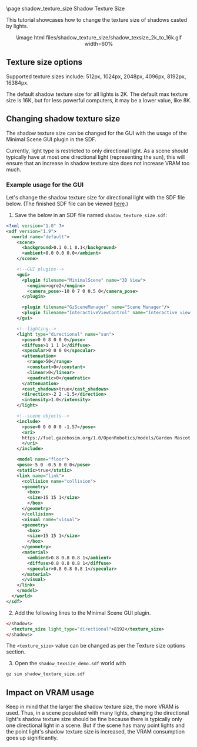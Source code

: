 \page shadow_texture_size Shadow Texture Size

This tutorial showcases how to change the texture size of shadows casted by lights.

<div style="text-align:center;">
  \image html files/shadow_texture_size/shadow_texsize_2k_to_16k.gif width=60%
</div>

## Texture size options

Supported texture sizes include: 512px, 1024px, 2048px, 4096px, 8192px, 16384px.

The default shadow texture size for all lights is 2K. The default max texture size is 16K, but for less powerful computers, it may be a lower value, like 8K.

## Changing shadow texture size

The shadow texture size can be changed for the GUI with the usage of the Minimal Scene GUI plugin in the SDF.

Currently, light type is restricted to only directional light. As a scene should typically have at most one directional light (representing the sun), this will ensure that an increase in shadow texture size does not increase VRAM too much.

### Example usage for the GUI

Let's change the shadow texture size for directional light with the SDF file below. (The finished SDF file can be viewed [here](https://github.com/gazebosim/gz-sim/tree/gz-sim9/examples/worlds/shadow_texture_size.sdf).)

1) Save the below in an SDF file named `shadow_texture_size.sdf`:

```xml
<?xml version="1.0" ?>
<sdf version="1.9">
  <world name="default">
    <scene>
      <background>0.1 0.1 0.1</background>
      <ambient>0.0 0.0 0.0</ambient>
    </scene>

    <!--GUI plugins-->
    <gui>
      <plugin filename="MinimalScene" name="3D View">
        <engine>ogre2</engine>
        <camera_pose>-10 0 7 0 0.5 0</camera_pose>
      </plugin>

      <plugin filename="GzSceneManager" name="Scene Manager"/>
      <plugin filename="InteractiveViewControl" name="Interactive view control"/>
    </gui>

    <!--lighting-->
    <light type="directional" name="sun">
      <pose>0 0 8 0 0 0</pose>
      <diffuse>1 1 1 1</diffuse>
      <specular>0 0 0 0</specular>
      <attenuation>
        <range>50</range>
        <constant>0</constant>
        <linear>0</linear>
        <quadratic>0</quadratic>
      </attenuation>
      <cast_shadows>true</cast_shadows>
      <direction>-2 2 -1.5</direction>
      <intensity>1.0</intensity>
    </light>

    <!--scene objects-->
    <include>
      <pose>0 0 0 0 0 -1.57</pose>
      <uri>
      https://fuel.gazebosim.org/1.0/OpenRobotics/models/Garden Mascot
      </uri>
    </include>

    <model name="floor">
    <pose>-5 0 -0.5 0 0 0</pose>
    <static>true</static>
    <link name="link">
      <collision name="collision">
      <geometry>
        <box>
        <size>15 15 1</size>
        </box>
      </geometry>
      </collision>
      <visual name="visual">
      <geometry>
        <box>
        <size>15 15 1</size>
        </box>
      </geometry>
      <material>
        <ambient>0.8 0.8 0.8 1</ambient>
        <diffuse>0.8 0.8 0.8 1</diffuse>
        <specular>0.8 0.8 0.8 1</specular>
      </material>
      </visual>
    </link>
    </model>
  </world>
</sdf>
```

2) Add the following lines to the Minimal Scene GUI plugin.

```xml
</shadows>
  <texture_size light_type="directional">8192</texture_size>
</shadows>
```

The `<texture_size>` value can be changed as per the Texture size options section.

3) Open the `shadow_texsize_demo.sdf` world with

```bash
gz sim shadow_texture_size.sdf
```

## Impact on VRAM usage

Keep in mind that the larger the shadow texture size, the more VRAM is used. Thus, in a scene populated with many lights, changing the directional light's shadow texture size should be fine because there is typically only one directional light in a scene. But if the scene has many point lights and the point light's shadow texture size is increased, the VRAM consumption goes up significantly.

